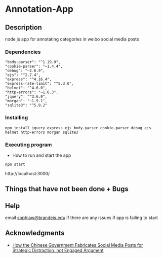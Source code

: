 # Annotation-App



## Description
node js app for annotating categories in weibo social media posts



### Dependencies


    "body-parser": "^1.19.0",
    "cookie-parser": "~1.4.4",
    "debug": "~2.6.9",
    "ejs": "^2.7.4",
    "express": "^4.16.4",
    "express-rate-limit": "^5.3.0",
    "helmet": "^4.6.0",
    "http-errors": "~1.6.3",
    "jquery": "^3.6.0",
    "morgan": "~1.9.1",
    "sqlite3": "^5.0.2"

### Installing

```
npm install jquery express ejs body-parser cookie-parser debug ejs helmet http-errors morgan sqlite3

```


### Executing program

* How to run and start the app

```
npm start
```
http://localhost:3000/

## Things that have not been done + Bugs



## Help

email sophiaw@brandeis.edu if there are any issues if app is failing to start


## Acknowledgments

* [How the Chinese Government Fabricates Social Media Posts for Strategic Distraction, not Engaged Argument](https://gking.harvard.edu/50C)
